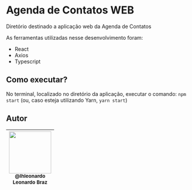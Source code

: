 # Agenda de Contatos WEB

Diretório destinado a aplicação web da Agenda de Contatos

As ferramentas utilizadas nesse desenvolvimento foram:

* React 
* Axios
* Typescript


## Como executar?

No terminal, localizado no diretório da aplicação, executar o comando: `npm start` (ou, caso esteja utilizando Yarn, `yarn start`)

## Autor

| [<img src="https://avatars0.githubusercontent.com/u/11544276?v=4&s=450" width=115><br><sub>@lhleonardo</sub>](https://github.com/lhleonardo) <br><sub>Leonardo Braz</sub> |
| :-----------------------------------------------------------------------------------------------------------------------------------------------------------------------: |

